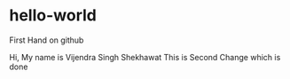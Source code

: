 # hello-world
First Hand on github

Hi,
My name is Vijendra Singh Shekhawat
This is Second Change which is done
